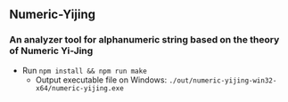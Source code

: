 ## Numeric-Yijing
### An analyzer tool for alphanumeric string based on the theory of Numeric Yi-Jing
  - Run `npm install && npm run make`
    - Output executable file on Windows: `./out/numeric-yijing-win32-x64/numeric-yijing.exe`
